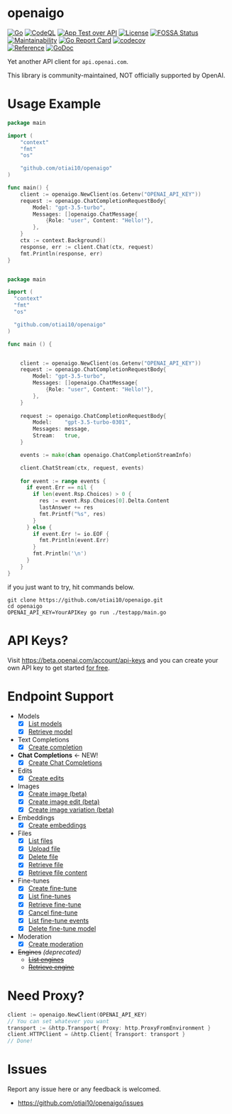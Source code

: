 # openaigo

[![Go](https://github.com/otiai10/openaigo/actions/workflows/go.yml/badge.svg)](https://github.com/otiai10/openaigo/actions/workflows/go.yml)
[![CodeQL](https://github.com/otiai10/openaigo/actions/workflows/codeql-analysis.yml/badge.svg)](https://github.com/otiai10/openaigo/actions/workflows/codeql-analysis.yml)
[![App Test over API](https://github.com/otiai10/openaigo/actions/workflows/api.yml/badge.svg)](https://github.com/otiai10/openaigo/actions/workflows/api.yml)
[![License](https://img.shields.io/github/license/otiai10/openaigo)](https://github.com/otiai10/openaigo/blob/main/LICENSE)
[![FOSSA Status](https://app.fossa.com/api/projects/git%2Bgithub.com%2Fotiai10%2Fopenaigo.svg?type=shield)](https://app.fossa.com/projects/git%2Bgithub.com%2Fotiai10%2Fopenaigo?ref=badge_shield)
<br>[![Maintainability](https://api.codeclimate.com/v1/badges/20c434b47940ce8ed511/maintainability)](https://codeclimate.com/github/otiai10/openaigo/maintainability)
[![Go Report Card](https://goreportcard.com/badge/github.com/otiai10/openaigo)](https://goreportcard.com/report/github.com/otiai10/openaigo)
[![codecov](https://codecov.io/github/otiai10/openaigo/branch/main/graph/badge.svg?token=mfAYgn6Uto)](https://codecov.io/github/otiai10/openaigo)
<br>[![Reference](https://img.shields.io/github/v/tag/otiai10/openaigo?sort=semver)](https://pkg.go.dev/github.com/otiai10/openaigo)
[![GoDoc](https://pkg.go.dev/badge/github.com/otiai10/openaigo)](https://pkg.go.dev/github.com/otiai10/openaigo)

Yet another API client for `api.openai.com`.

This library is community-maintained, NOT officially supported by OpenAI.

# Usage Example

```go
package main

import (
	"context"
	"fmt"
	"os"

	"github.com/otiai10/openaigo"
)

func main() {
	client := openaigo.NewClient(os.Getenv("OPENAI_API_KEY"))
	request := openaigo.ChatCompletionRequestBody{
		Model: "gpt-3.5-turbo",
		Messages: []openaigo.ChatMessage{
			{Role: "user", Content: "Hello!"},
		},
	}
	ctx := context.Background()
	response, err := client.Chat(ctx, request)
	fmt.Println(response, err)
}

```

```go

package main

import (
  "context"
  "fmt"
  "os"

  "github.com/otiai10/openaigo"
)

func main () {


    client := openaigo.NewClient(os.Getenv("OPENAI_API_KEY"))
    request := openaigo.ChatCompletionRequestBody{
        Model: "gpt-3.5-turbo",
        Messages: []openaigo.ChatMessage{
            {Role: "user", Content: "Hello!"},
        },  
	}
  
    request := openaigo.ChatCompletionRequestBody{
        Model:    "gpt-3.5-turbo-0301",
        Messages: message,
        Stream:   true,
    }

    events := make(chan openaigo.ChatCompletionStreamInfo)

    client.ChatStream(ctx, request, events)
  
    for event := range events {
      if event.Err == nil {
        if len(event.Rsp.Choices) > 0 {
          res := event.Rsp.Choices[0].Delta.Content
          lastAnswer += res
          fmt.Printf("%s", res)
        }
      } else {
        if event.Err != io.EOF {
          fmt.Println(event.Err)
        }
        fmt.Println('\n')
      }
    }
}

```

if you just want to try, hit commands below.

```shell
git clone https://github.com/otiai10/openaigo.git
cd openaigo
OPENAI_API_KEY=YourAPIKey go run ./testapp/main.go
```

# API Keys?

Visit https://beta.openai.com/account/api-keys and you can create your own API key to get started [for free](https://openai.com/api/pricing/).

# Endpoint Support

- Models
  - [x] [List models](https://beta.openai.com/docs/api-reference/models/list)
  - [x] [Retrieve model](https://beta.openai.com/docs/api-reference/models/retrieve)
- Text Completions
  - [x] [Create completion](https://beta.openai.com/docs/api-reference/completions/create)
- **Chat Completions** <- NEW!
  - [x] [Create Chat Completions](https://platform.openai.com/docs/api-reference/chat/create)
- Edits
  - [x] [Create edits](https://beta.openai.com/docs/api-reference/edits/create)
- Images
  - [x] [Create image (beta)](https://beta.openai.com/docs/api-reference/images/create)
  - [x] [Create image edit (beta)](https://beta.openai.com/docs/api-reference/images/create-edit)
  - [x] [Create image variation (beta)](https://beta.openai.com/docs/api-reference/images/create-variation)
- Embeddings
  - [x] [Create embeddings](https://beta.openai.com/docs/api-reference/embeddings/create)
- Files
  - [x] [List files](https://beta.openai.com/docs/api-reference/files/list)
  - [x] [Upload file](https://beta.openai.com/docs/api-reference/files/upload)
  - [x] [Delete file](https://beta.openai.com/docs/api-reference/files/delete)
  - [x] [Retrieve file](https://beta.openai.com/docs/api-reference/files/retrieve)
  - [x] [Retrieve file content](https://beta.openai.com/docs/api-reference/files/retrieve-content)
- Fine-tunes
  - [x] [Create fine-tune](https://beta.openai.com/docs/api-reference/fine-tunes/create)
  - [x] [List fine-tunes](https://beta.openai.com/docs/api-reference/fine-tunes/list)
  - [x] [Retrieve fine-tune](https://beta.openai.com/docs/api-reference/fine-tunes/retrieve)
  - [x] [Cancel fine-tune](https://beta.openai.com/docs/api-reference/fine-tunes/cancel)
  - [x] [List fine-tune events](https://beta.openai.com/docs/api-reference/fine-tunes/events)
  - [x] [Delete fine-tune model](https://beta.openai.com/docs/api-reference/fine-tunes/delete-model)
- Moderation
  - [x] [Create moderation](https://beta.openai.com/docs/api-reference/moderations/create)
- ~~Engines~~ *(deprecated)*
  - ~~[List engines](https://beta.openai.com/docs/api-reference/engines/list)~~
  - ~~[Retrieve engine](https://beta.openai.com/docs/api-reference/engines/retrieve)~~

# Need Proxy?

```go
client := openaigo.NewClient(OPENAI_API_KEY)
// You can set whatever you want
transport := &http.Transport{ Proxy: http.ProxyFromEnvironment }
client.HTTPClient = &http.Client{ Transport: transport }
// Done!
```

# Issues

Report any issue here or any feedback is welcomed.

* https://github.com/otiai10/openaigo/issues

